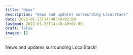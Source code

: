 ```yaml
---
title: "News"
description: "News and updates surrounding LocalStack"
date: 2022-01-23T14:48:49+02:00
lastmod: 2022-01-23T14:48:49+02:00
draft: false
images: []
---
```


News and updates surrounding LocalStack!
